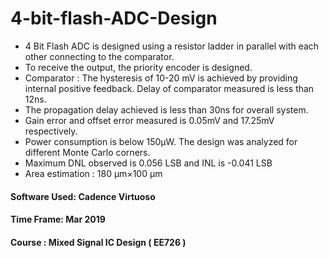 # 4-bit-flash-ADC-Design


-	4 Bit Flash ADC is designed using a resistor ladder in parallel with each other connecting to the comparator. 
- To receive the output, the priority encoder is designed.
- Comparator : 
        The hysteresis of 10-20 mV is achieved by providing internal positive feedback.
        Delay of comparator measured is less than 12ns.
- The propagation delay achieved is less than 30ns for overall system.
- Gain error and offset error measured is 0.05mV and 17.25mV respectively. 
- Power consumption is below 150µW. The design was analyzed for different Monte Carlo corners.
- Maximum DNL observed is 0.056 LSB and INL is -0.041 LSB
- Area estimation : 180 µm×100 µm

#### Software Used: Cadence Virtuoso
#### Time Frame: Mar 2019
#### Course : Mixed Signal IC Design ( EE726 )
